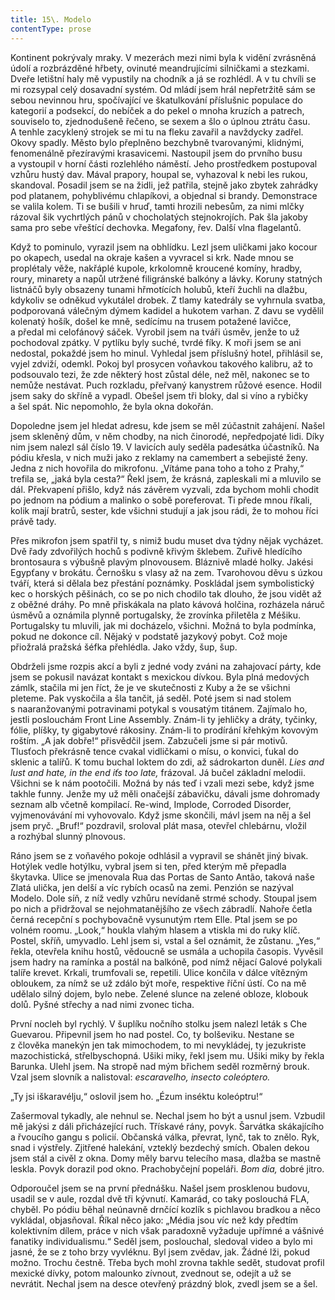 ```yaml
---
title: 15\. Modelo
contentType: prose
---
```


  

Kontinent pokrývaly mraky. V mezerách mezi nimi byla k vidění zvrásněná údolí a rozbrázděné hřbety, ovinuté meandrujícími silničkami a stezkami. Dveře letištní haly mě vypustily na chodník a já se rozhlédl. A v tu chvíli se mi rozsypal celý dosavadní systém. Od mládí jsem hrál nepřetržitě sám se sebou nevinnou hru, spočívající ve škatulkování příslušnic populace do kategorií a podsekcí, do nebíček a do pekel o mnoha kruzích a patrech, souviselo to, zjednodušeně řečeno, se sexem a šlo o úplnou ztrátu času. A tenhle zacyklený strojek se mi tu na fleku zavařil a navždycky za­dřel. Okovy spadly. Město bylo přeplněno bezchybně tvarovanými, klidnými, fenomenálně přezíravými krasavicemi. Nastoupil jsem do prvního busu a vystoupil v horní části rozlehlého náměstí. Jeho prostředkem postupoval vzhůru hustý dav. Mával prapory, houpal se, vyhazoval k nebi les rukou, skandoval. Posadil jsem se na židli, jež patřila, stejně jako zbytek zahrádky pod platanem, pohyblivému chlapíkovi, a objednal si brandy. Demonstrace se valila kolem. Ti se bušili v hruď, tamti hrozili nebesům, za nimi mlčky rázoval šik vychrtlých pánů v chocholatých stejnokrojích. Pak šla jakoby sama pro sebe vřeštící dechovka. Megafony, řev. Další vlna flagelantů.

Když to pominulo, vyrazil jsem na obhlídku. Lezl jsem uličkami jako kocour po okapech, usedal na okraje kašen a vyvracel si krk. Nade mnou se proplétaly věže, nakřáplé kupole, krkolomně kroucené komíny, hradby, roury, minarety a napůl utržené filigránské balkóny a lávky. Koruny statných listnáčů byly obsazeny tunami hřmotících holubů, kteří žuchli na dlažbu, kdykoliv se odněkud vykutálel drobek. Z tlamy katedrály se vyhrnula svatba, podporovaná válečným dýmem kadidel a hukotem varhan. Z davu se vydělil kolenatý hošík, došel ke mně, sedícímu na trusem potažené lavičce, a předal mi celofánový sáček. Vyrobil jsem na tváři úsměv, jenže to už pochodoval zpátky. V pytlíku byly suché, tvrdé fíky. K moři jsem se ani nedostal, pokaždé jsem ho minul. Vyhledal jsem příslušný hotel, přihlásil se, vyjel zdviží, odemkl. Pokoj byl prosycen voňavkou takového kalibru, až to podsouvalo tezi, že zde některý host zůstal déle, než měl, nakonec se to nemůže nestávat. Puch rozkladu, přeřvaný kanystrem růžové esence. Hodil jsem saky do skříně a vypadl. Obešel jsem tři bloky, dal si víno a rybičky a šel spát. Nic nepomohlo, že byla okna dokořán.

Dopoledne jsem jel hledat adresu, kde jsem se měl zúčastnit zahájení. Našel jsem skleněný dům, v něm chodby, na nich činorodé, nepředpojaté lidi. Díky nim jsem nalezl sál číslo 19. V lavicích auly seděla padesátka účastníků. Na pódiu křesla, v nich muži jako z reklamy na camembert a sebejisté ženy. Jedna z nich hovořila do mikrofonu. „Vítáme pana toho a toho z Prahy,“ trefila se, „jaká byla cesta?“ Řekl jsem, že krásná, zapleskali mi a mluvilo se dál. Překvapení přišlo, když nás závěrem vyzvali, zda bychom mohli chodit po jednom na pódium a malinko o sobě poreferovat. Ti přede mnou říkali, kolik mají bratrů, sester, kde všichni studují a jak jsou rádi, že to mohou říci právě tady.

Přes mikrofon jsem spatřil ty, s nimiž budu muset dva týdny nějak vycházet. Dvě řady zdvořilých hochů s podivně křivým šklebem. Zuřivě hledícího brontosaura s výbušně plavým plnovousem. Bláznivě mladé holky. Jakési Egypťany v brokátu. Černošku s vlasy až na zem. Tvarohovou děvu s úzkou tváří, která si dělala bez přestání poznámky. Poskládal jsem symbolistický kec o horských pěšinách, co se po nich chodilo tak dlouho, že jsou vidět až z oběžné dráhy. Po mně přiskákala na plato kávová holčina, rozházela náruč úsměvů a oznámila plynně portugalsky, že zrovínka přiletěla z Méšiku. Portugalsky tu mluvili, jak mi docházelo, všichni. Možná to byla podmínka, pokud ne dokonce cíl. Nějaký v podstatě jazykový pobyt. Což moje přiožralá pražská šéfka přehlédla. Jako vždy, šup, šup.

Obdrželi jsme rozpis akcí a byli z jedné vody zváni na zahajovací párty, kde jsem se pokusil navázat kontakt s mexickou dívkou. Byla plná medových zámlk, stačila mi jen říct, že je ve skutečnosti z Kuby a že se všichni pleteme. Pak vyskočila a šla tančit, já seděl. Poté jsem si nad stolem s naaranžovanými potravinami potykal s vousatým titánem. Zajímalo ho, jestli poslouchám Front Line Assembly. Znám-li ty jehličky a dráty, tyčinky, fólie, plíšky, ty gigabytové rákosiny. Znám-li to prodírání křehkým kovovým roštím. „A jak dobře!“ přisvědčil jsem. Zabzučeli jsme si pár motivů. Tlusťoch překrásně tence cvakal vidličkami o mísu, o konvici, ťukal do sklenic a talířů. K tomu buchal loktem do zdi, až sádrokarton duněl. _Lies and lust and hate, in the end iťs too late,_ frázoval. Já bučel základní melodii. Všichni se k nám pootočili. Možná by nás teď i vzali mezi sebe, když jsme takhle funny. Jenže my už měli onačejší zábavičku, dávali jsme dohromady seznam alb včetně kompilací. Re-wind, Implode, Corroded Disorder, vyjmenovávání mi vyhovovalo. Když jsme skončili, mávl jsem na něj a šel jsem pryč. „Bruf!“ pozdravil, sroloval plát masa, otevřel chlebárnu, vložil a rozhýbal slunný plnovous.

Ráno jsem se z voňavého pokoje odhlásil a vypravil se shánět jiný bivak. Hotýlek vedle hotýlku, vybral jsem si ten, před kterým mě přepadla škytavka. Ulice se jmenovala Rua das Portas de Santo Antão, taková naše Zlatá ulička, jen delší a víc rybích ocasů na zemi. Penzión se nazýval Modelo. Dole síň, z níž vedly vzhůru nevídaně strmé schody. Stoupal jsem po nich a přidržoval se nejohmatanějšího ze všech zábradlí. Nahoře četla černá recepční s pochybovačně vysunutým rtem Elle. Ptal jsem se po volném roomu. „Look,“ houkla vlahým hlasem a vtiskla mi do ruky klíč. Postel, skříň, umyvadlo. Lehl jsem si, vstal a šel oznámit, že zůstanu. „Yes,“ řekla, otevřela knihu hostů, vědoucně se usmála a uchopila časopis. Vyvěsil jsem hadry na ramínka a postál na balkóně, pod nímž nějací Galové polykali talíře krevet. Krkali, trumfovali se, repetili. Ulice končila v dálce vítězným obloukem, za nímž se už zdálo být moře, respektive říční ústí. Co na mě udělalo silný dojem, bylo nebe. Zelené slunce na zelené obloze, klobouk dolů. Pyšné střechy a nad nimi zvonec ticha.

První nocleh byl rychlý. V šuplíku nočního stolku jsem nalezl leták s Che Guevarou. Připevnil jsem ho nad postel. Co, ty bolševiku. Nestane se z člověka manekýn jen tak mimochodem, to mi nevykládej, ty jezukriste mazochistická, střelbyschopná. Ušiki miky, řekl jsem mu. Ušiki miky by řekla Barunka. Ulehl jsem. Na stropě nad mým břichem seděl rozměrný brouk. Vzal jsem slovník a nalistoval: _escaravelho, insecto coleóptero._

„Ty jsi iškaravélju,“ oslovil jsem ho. „Ézum inséktu koleóptru!“

Zašermoval tykadly, ale nehnul se. Nechal jsem ho být a usnul jsem. Vzbudil mě jakýsi z dáli přicházející ruch. Třískavé rány, povyk. Šarvátka skákajícího a řvoucího gangu s policií. Občanská válka, převrat, lynč, tak to znělo. Ryk, snad i výstřely. Zjitřené halekání, vzteklý bezdechý smích. Obalen dekou jsem stál a civěl z okna. Domy měly barvu telecího masa, dlažba se mastně leskla. Povyk dorazil pod okno. Prachobyčejní popeláři. _Bom dia,_ dobré jitro.

Odporoučel jsem se na první přednášku. Našel jsem prosklenou budovu, usadil se v aule, rozdal dvě tři kývnutí. Kamarád, co taky poslouchá FLA, chyběl. Po pódiu běhal neúnavně drnčící kozlík s pichlavou bradkou a něco vykládal, objasňoval. Říkal něco jako: „Média jsou víc než kdy předtím kolektivním dílem, práce v nich však paradoxně vyžaduje upřímné a vášnivé fanatiky individua­lismu.“ Seděl jsem, poslouchal, sledoval video a bylo mi jasné, že se z toho brzy vyvléknu. Byl jsem zvědav, jak. Žádné lži, pokud možno. Trochu čestně. Třeba bych mohl zrovna takhle sedět, studovat profil mexické dívky, potom malounko zívnout, zvednout se, odejít a už se nevrátit. Nechal jsem na desce otevřený prázdný blok, zvedl jsem se a šel.

